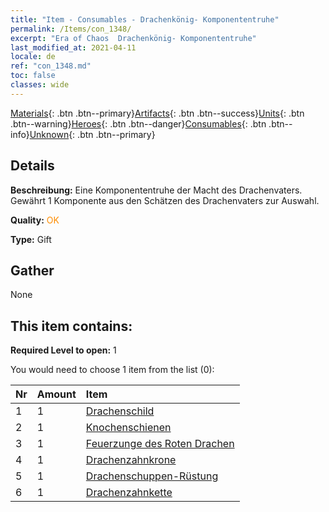 ```yaml
---
title: "Item - Consumables - Drachenkönig- Komponententruhe"
permalink: /Items/con_1348/
excerpt: "Era of Chaos  Drachenkönig- Komponententruhe"
last_modified_at: 2021-04-11
locale: de
ref: "con_1348.md"
toc: false
classes: wide
---
```

 [Materials](/de/Items/){: .btn .btn--primary}[Artifacts](/de/Items/Artifacts/){: .btn .btn--success}[Units](/de/Items/Units/){: .btn .btn--warning}[Heroes](/de/Items/Heroes/){: .btn .btn--danger}[Consumables](/de/Items/Consumables/){: .btn .btn--info}[Unknown](/de/Items/Unknown/){: .btn .btn--primary}

## Details
 **Beschreibung:** Eine Komponententruhe der Macht des Drachenvaters. Gewährt 1 Komponente aus den Schätzen des Drachenvaters zur Auswahl.

 **Quality:** <span style="color: #FF8C00">OK</span>

 **Type:** Gift

## Gather

  None

## This item contains:

 **Required Level to open:** 1

 You would need to choose 1 item from the list (0):

  | Nr | Amount |     Item    |
  |:---|:-------|:------------|
  | 1 | 1 | [Drachenschild](/de/Items/art_144/) | 
  | 2 | 1 | [Knochenschienen](/de/Items/art_145/) | 
  | 3 | 1 | [Feuerzunge des Roten Drachen](/de/Items/art_146/) | 
  | 4 | 1 | [Drachenzahnkrone](/de/Items/art_147/) | 
  | 5 | 1 | [Drachenschuppen-Rüstung](/de/Items/art_148/) | 
  | 6 | 1 | [Drachenzahnkette](/de/Items/art_149/) | 

